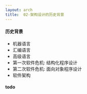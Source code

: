 ```yaml
---
layout: arch
title:  02-架构设计的历史背景
---
```


#### 历史背景

* 机器语言
* 汇编语言
* 高级语言
* 第一次软件危机: 结构化程序设计
* 第二次软件危机: 面向对象程序设计
* 软件架构

#### todo
